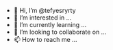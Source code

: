 - 👋 Hi, I’m @tefyesryrty
- 👀 I’m interested in ...
- 🌱 I’m currently learning ...
- 💞️ I’m looking to collaborate on ...
- 📫 How to reach me ...

<!---
tefyesryrty/tefyesryrty is a ✨ special ✨ repository because its `README.md` (this file) appears on your GitHub profile.
You can click the Preview link to take a look at your changes.
--->
